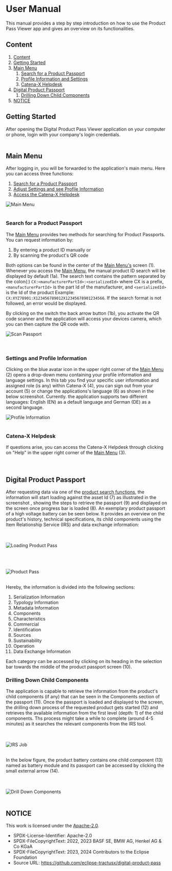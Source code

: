 <!--
  Catena-X - Digital Product Pass Application
 
  Copyright (c) 2022, 2024 BASF SE, BMW AG, Henkel AG & Co. KGaA
  Copyright (c) 2023, 2024 Contributors to the Eclipse Foundation
 
  See the NOTICE file(s) distributed with this work for additional
  information regarding copyright ownership.
 
  This program and the accompanying materials are made available under the
  terms of the Apache License, Version 2.0 which is available at
  https://www.apache.org/licenses/LICENSE-2.0.
 
  Unless required by applicable law or agreed to in writing, software
  distributed under the License is distributed on an "AS IS" BASIS
  WITHOUT WARRANTIES OR CONDITIONS OF ANY KIND,
  either express or implied. See the
  License for the specific language govern in permissions and limitations
  under the License.
 
  SPDX-License-Identifier: Apache-2.0
-->

# User Manual

This manual provides a step by step introduction on how to use the Product Pass Viewer app and gives an overview on its functionalities.

## Content

1. [Content](#content)
2. [Getting Started](#getting-started)
3. [Main Menu](#main-menu)
    1. [Search for a Product Passport](#search-for-a-product-passport)
    2. [Profile Information and Settings](#settings-and-profile-information)
    3. [Catena-X Helpdesk](#catena-x-helpdesk)
4. [Digital Product Passport](#digital-product-passport)
    1. [Drilling Down Child Components](#drilling-down-child-components)
5. [NOTICE](#notice)

## Getting Started

After opening the Digital Product Pass Viewer application on your computer or phone, login with your company's login credentials.
</br></br>  

## Main Menu

After logging in, you will be forwarded to the application's main menu. Here you can access three functions:

1. [Search for a Product Passport](#search-for-a-product-passport)
2. [Adjust Settings and see Profile Information](#settings-and-profile-information)
3. [Access the Catena-X Helpdesk](#catena-x-helpdesk)

![Main Menu](./images/MainMenu.png)
</br></br>  

### Search for a Product Passport

The [Main Menu](#main-menu) provides two methods for searching for Product Passports. You can request information by:

1. By entering a product ID manually or
2. By scanning the product's QR code

Both options can be found in the center of the [Main Menu's](#main-menu) screen (1). Whenever you access the [Main Menu](#main-menu), the manual product ID search will be displayed by default (1a). The search text contains the pattern separated by the colon(:) `CX:<manufacturerPartId>:<serializedId>` where CX is a prefix, `<manufacturerPartId>` is the part Id of the manufacturer, and `<serializedId>` is the Id of the product Example: `CX:XYZ78901:X123456789012X12345678901234566`. If the search format is not followed, an error would be displayed.

 By clicking on the switch the back arrow button (1b), you activate the QR code scanner and the application will access your devices camera, which you can then capture the QR code with.


![Scan Passport](./images/ScanPassport.png)  
</br></br>  

### Settings and Profile Information

Clicking on the blue avatar icon in the upper right corner of the [Main Menu](#main-menu) (2) opens a drop-down menu containing your profile information and language settings. In this tab you find your specific user information and assigned role (is any) within Catena-X (4), you can sign out from your account (5) or change the applications's language (6) as shown in the below screenshot. Currently. the application supports two different languages: English (EN) as a default language and German (DE) as a second language. 

![Profile Information](./images/UserProfile.png)
</br></br>  

### Catena-X Helpdesk

If questions arise, you can access the Catena-X Helpdesk through clicking on "Help" in the upper right corner of the [Main Menu](#main-menu) (3).  
</br></br>

## Digital Product Passport

 After requesting data via one of the [product search functions](#search-for-a-product-passport), the information will start loading against the asset Id (7) as illustrated in the screenshot , showing the steps to retrieve the passport (9) and displayed on the screen once progress bar is loaded (8). An exemplary product passport of a high voltage battery can be seen below. It provides an overview on the product's history, technical specifications, its child components using the Item Relationship Service (IRS) and data exchange information:

</br></br>
![Loading Product Pass](./images/LoadingPass.png)
</br></br>


</br></br>
![Product Pass](./images/ProductPassport.png)
</br></br>

Hereby, the information is divided into the following sections:

1. Serialization Information
2. Typology Information
3. Metadata Information
4. Components
5. Characteristics
6. Commercial
7. Identification
8. Sources
9. Sustainability
10. Operation
11. Data Exchange Information

Each category can be accessed by clicking on its heading in the selection bar towards the middle of the product passport screen (10).


### Drilling Down Child Components

The application is capable to retrieve the information from the product's child components (if any) that can be seen in the Components section of the passport (11). Once the passport is loaded and displayed to the screen, the drilling down process of the requested product gets started (12) and retrieves the available information from the first level (depth: 1) of the child components. Ths process might take a while to complete (around 4-5 minutes) as it searches the relevant components from the IRS tool.

</br></br>
![IRS Job](./images/IRSJob.png)
</br></br>


In the below figure, the product battery contains one child component (13) named as battery module and its passport can be accessed by clicking the small external arrow (14).

</br></br>
![Drill Down Components](./images/IRS.png)
</br></br>



## NOTICE

This work is licensed under the [Apache-2.0](https://www.apache.org/licenses/LICENSE-2.0).

- SPDX-License-Identifier: Apache-2.0
- SPDX-FileCopyrightText: 2022, 2023 BASF SE, BMW AG, Henkel AG & Co KGaA
- SPDX-FileCopyrightText: 2023, 2024 Contributors to the Eclipse Foundation
- Source URL: https://github.com/eclipse-tractusx/digital-product-pass
